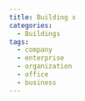 ```yaml
---
title: Building x
categories:
  - Buildings
tags:
  - company
  - enterprise
  - organization
  - office
  - business
---
```

